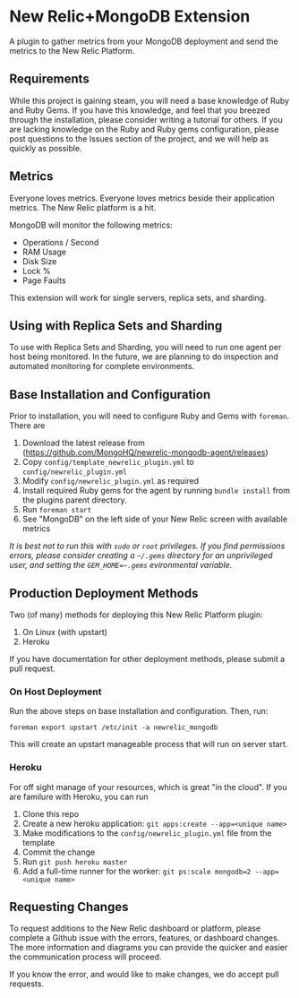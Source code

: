 # New Relic+MongoDB Extension

A plugin to gather metrics from your MongoDB deployment and send the
metrics to the New Relic Platform.

## Requirements

While this project is gaining steam, you will need a base knowledge of
Ruby and Ruby Gems.  If you have this knowledge, and feel that you
breezed through the installation, please consider writing a tutorial for
others.  If you are lacking knowledge on the Ruby and Ruby gems
configuration, please post questions to the Issues section of the
project, and we will help as quickly as possible. 

## Metrics

Everyone loves metrics.  Everyone loves metrics beside their application
metrics.  The New Relic platform is a hit.

MongoDB will monitor the following metrics:

* Operations / Second
* RAM Usage
* Disk Size
* Lock %
* Page Faults

This extension will work for single servers, replica sets, and sharding.

## Using with Replica Sets and Sharding

To use with Replica Sets and Sharding, you will need to run one agent
per host being monitored.  In the future, we are planning to do
inspection and automated monitoring for complete environments.

## Base Installation and Configuration

Prior to installation, you will need to configure Ruby and Gems with `foreman`.  There are 

1. Download the latest release from (https://github.com/MongoHQ/newrelic-mongodb-agent/releases)
2. Copy `config/template_newrelic_plugin.yml` to `config/newrelic_plugin.yml` 
3. Modify `config/newrelic_plugin.yml` as required
3. Install required Ruby gems for the agent by running `bundle install` from the plugins parent directory.
4. Run `foreman start` 
5. See "MongoDB" on the left side of your New Relic screen with available metrics

*It is best not to run this with `sudo` or `root` privileges.  If you find permissions errors, please consider creating a `~/.gems` directory for an unprivileged user, and setting the `GEM_HOME=~.gems` evironmental variable.*

## Production Deployment Methods

Two (of many) methods for deploying this New Relic Platform plugin:

1. On Linux (with upstart)
2. Heroku 

If you have documentation for other deployment methods, please submit a
pull request.

### On Host Deployment

Run the above steps on base installation and configuration.  Then, run:

`foreman export upstart /etc/init -a newrelic_mongodb`

This will create an upstart manageable process that will run on server
start.

### Heroku

For off sight manage of your resources, which is great "in the cloud".
If you are familure with Heroku, you can run

1. Clone this repo
2. Create a new heroku application: `git apps:create --app=<unique name>`
3. Make modifications to the `config/newrelic_plugin.yml` file from the
   template
4. Commit the change
5. Run `git push heroku master`
6. Add a full-time runner for the worker: `git ps:scale mongodb=2 --app=<unique name>`


## Requesting Changes

To request additions to the New Relic dashboard or platform, please
complete a Github issue with the errors, features, or dashboard changes.
The more information and diagrams you can provide the quicker and easier the
communication process will proceed.

If you know the error, and would like to make changes, we do accept pull
requests.
